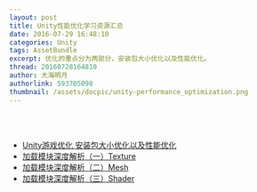 ```yaml
---
layout: post
title: Unity性能优化学习资源汇总
date: 2016-07-29 16:48:10
categories: Unity
tags: AssetBundle
excerpt: 优化的重点分为两部分，安装包大小优化以及性能优化。
thread: 20160728164810
author: 大海明月
authorlink: 593705098
thumbnail: /assets/docpic/unity-performance_optimization.png
---
```


<br><br>

* [Unity游戏优化 安装包大小优化以及性能优化](http://www.dpull.com/blog/2015-04-30-unity_optimize)
* [加载模块深度解析（一）Texture](http://blog.uwa4d.com/archives/LoadingPerformance_Texture.html)
* [加载模块深度解析（二）Mesh](http://blog.uwa4d.com/archives/LoadingPerformance_Mesh.html)
* [加载模块深度解析（三）Shader](http://blog.uwa4d.com/archives/LoadingPerformance_Shader.html)



<br><br> 